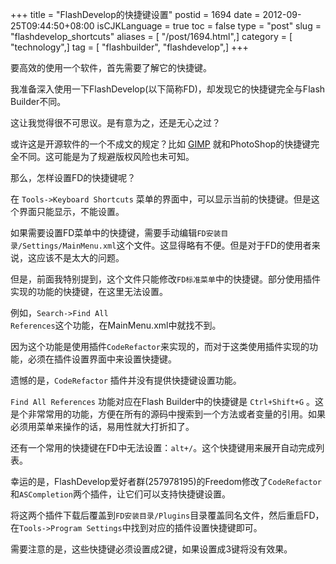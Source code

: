 +++
title = "FlashDevelop的快捷键设置"
postid = 1694
date = 2012-09-25T09:44:50+08:00
isCJKLanguage = true
toc = false
type = "post"
slug = "flashdevelop_shortcuts"
aliases = [ "/post/1694.html",]
category = [ "technology",]
tag = [ "flashbuilder", "flashdevelop",]
+++


要高效的使用一个软件，首先需要了解它的快捷键。

我准备深入使用一下FlashDevelop(以下简称FD)，却发现它的快捷键完全与Flash Builder不同。

这让我觉得很不可思议。是有意为之，还是无心之过？

或许这是开源软件的一个不成文的规定？比如 <a href="http://www.gimp.org">GIMP</a> 就和PhotoShop的快捷键完全不同。这可能是为了规避版权风险也未可知。

那么，怎样设置FD的快捷键呢？<!--more-->

在 `Tools->Keyboard Shortcuts` 菜单的界面中，可以显示当前的快捷键。但是这个界面只能显示，不能设置。

如果需要设置FD菜单中的快捷键，需要手动编辑<code>FD安装目录/Settings/MainMenu.xml</code>这个文件。这显得略有不便。但是对于FD的使用者来说，这应该不是太大的问题。

但是，前面我特别提到，这个文件只能修改<code>FD标准菜单</code>中的快捷键。部分使用插件实现的功能的快捷键，在这里无法设置。

例如，<code>Search->Find All References</code>这个功能，在MainMenu.xml中就找不到。

因为这个功能是使用插件<code>CodeRefactor</code>来实现的，而对于这类使用插件实现的功能，必须在插件设置界面中来设置快捷键。

遗憾的是，<code>CodeRefactor</code> 插件并没有提供快捷键设置功能。

`Find All References` 功能对应在Flash Builder中的快捷键是 `Ctrl+Shift+G` 。这是个非常常用的功能，方便在所有的源码中搜索到一个方法或者变量的引用。如果必须用菜单来操作的话，易用性就大打折扣了。

还有一个常用的快捷键在FD中无法设置：`alt+/`。这个快捷键用来展开自动完成列表。

幸运的是，FlashDevelop爱好者群(257978195)的Freedom修改了`CodeRefactor`和`ASCompletion`两个插件，让它们可以支持快捷键设置。

将这两个插件下载后覆盖到`FD安装目录/Plugins`目录覆盖同名文件，然后重启FD，在`Tools->Program Settings`中找到对应的插件设置快捷键即可。

需要注意的是，这些快捷键必须设置成2键，如果设置成3键将没有效果。
